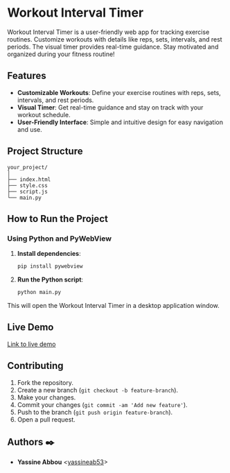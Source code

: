 # Workout Interval Timer

Workout Interval Timer is a user-friendly web app for tracking exercise routines. Customize workouts with details like reps, sets, intervals, and rest periods. The visual timer provides real-time guidance. Stay motivated and organized during your fitness routine!

## Features

- **Customizable Workouts**: Define your exercise routines with reps, sets, intervals, and rest periods.
- **Visual Timer**: Get real-time guidance and stay on track with your workout schedule.
- **User-Friendly Interface**: Simple and intuitive design for easy navigation and use.

## Project Structure
``` 
your_project/
│
├── index.html
├── style.css
├── script.js
└── main.py 
```

## How to Run the Project

### Using Python and PyWebView

1. **Install dependencies**:
    ```sh
    pip install pywebview
    ```

2. **Run the Python script**:
    ```sh
    python main.py
    ```

This will open the Workout Interval Timer in a desktop application window.


## Live Demo

[Link to live demo](https://yassineab53.github.io/workout-timer-js/) 

## Contributing

1. Fork the repository.
2. Create a new branch (`git checkout -b feature-branch`).
3. Make your changes.
4. Commit your changes (`git commit -am 'Add new feature'`).
5. Push to the branch (`git push origin feature-branch`).
6. Open a pull request.



## Authors :black_nib:

- **Yassine Abbou** <[yassineab53](https://github.com/yassineab53)>
